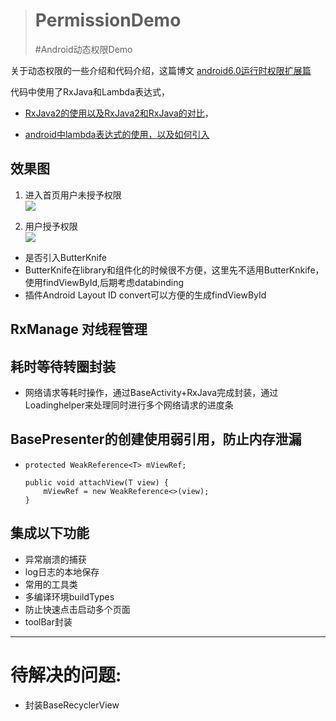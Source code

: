 > # PermissionDemo
> #Android动态权限Demo

关于动态权限的一些介绍和代码介绍，这篇博文 [android6.0运行时权限扩展篇](http://blog.csdn.net/jianesrq0724/article/details/77100942)

代码中使用了RxJava和Lambda表达式，

- [RxJava2的使用以及RxJava2和RxJava的对比](http://blog.csdn.net/jianesrq0724/article/details/54892758)， 

- [android中lambda表达式的使用，以及如何引入](http://blog.csdn.net/jianesrq0724/article/details/54892943)

## 效果图
1. 进入首页用户未授予权限  
![](https://github.com/jianesrq0724/PermissionDemo/blob/master/gif/1.gif)

1. 用户授予权限  
![](https://github.com/jianesrq0724/PermissionDemo/blob/master/gif/2.gif)


* 是否引入ButterKnife
* ButterKnife在library和组件化的时候很不方便，这里先不适用ButterKnkife，使用findViewById,后期考虑databinding
* 插件Android Layout ID convert可以方便的生成findViewById

## RxManage 对线程管理

## 耗时等待转圈封装
* 网络请求等耗时操作，通过BaseActivity+RxJava完成封装，通过Loadinghelper来处理同时进行多个网络请求的进度条

## BasePresenter的创建使用弱引用，防止内存泄漏
*     protected WeakReference<T> mViewRef;
  
      public void attachView(T view) {
          mViewRef = new WeakReference<>(view);
      }
     
     

## 集成以下功能
* 异常崩溃的捕获
* log日志的本地保存
* 常用的工具类
* 多编译环境buildTypes
* 防止快速点击启动多个页面
* toolBar封装

--- 
# 待解决的问题:
* 封装BaseRecyclerView

